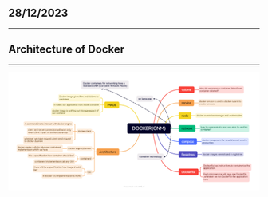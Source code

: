 ## 28/12/2023
-------------------
## Architecture of Docker
--------------------------------
![preview](images/docker2.png)